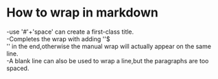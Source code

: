 # How to wrap in markdown
  -use '#'+'space' can create a first-class title. <br />
  -Completes the wrap with adding ''$<br />'' in the end,otherwise the manual wrap will actually appear on the same line.<br />
  -A blank line can also be used to wrap a line,but the paragraphs are too spaced.
  

